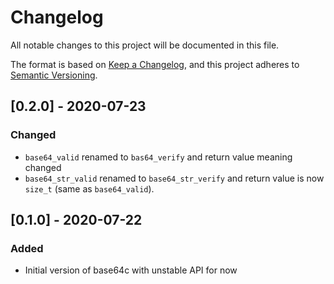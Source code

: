 # Changelog
All notable changes to this project will be documented in this file.

The format is based on [Keep a Changelog](https://keepachangelog.com/en/1.0.0/),
and this project adheres to [Semantic Versioning](https://semver.org/spec/v2.0.0.html).


## [0.2.0] - 2020-07-23
### Changed
- `base64_valid` renamed to `bas64_verify` and return value meaning changed
- `base64_str_valid` renamed to `base64_str_verify` and return value is now
  `size_t` (same as `base64_valid`).


## [0.1.0] - 2020-07-22
### Added
- Initial version of base64c with unstable API for now
